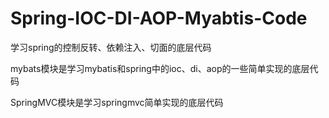 # Spring-IOC-DI-AOP-Myabtis-Code
学习spring的控制反转、依赖注入、切面的底层代码

mybats模块是学习mybatis和spring中的ioc、di、aop的一些简单实现的底层代码

SpringMVC模块是学习springmvc简单实现的底层代码
